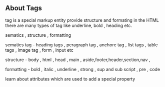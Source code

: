 ## About Tags 

tag is a special markup entity provide structure and formating in the HTML
there are many types of tag like underline, bold , heading etc.

sematics , structure , formatting 

sematics tag - heading tags , peragraph tag , anchore tag , list tags , table tags , image tag , form , input etc 

structure - body , html , head , main , aside,footer,header,section,nav ,

 formatting - bold , italic , underline , strong , sup and sub script , pre , code

 learn about attributes which are used to add a special property  